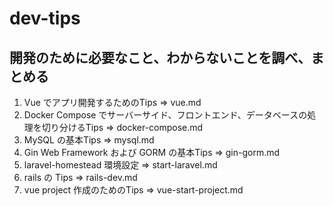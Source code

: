 # dev-tips

## 開発のために必要なこと、わからないことを調べ、まとめる

1. Vue でアプリ開発するためのTips => vue.md
2. Docker Compose でサーバーサイド、フロントエンド、データベースの処理を切り分けるTips => docker-compose.md
3. MySQL の基本Tips => mysql.md
4. Gin Web Framework および GORM の基本Tips => gin-gorm.md
5. laravel-homestead 環境設定 => start-laravel.md
6. rails の Tips => rails-dev.md
7. vue project 作成のためのTips => vue-start-project.md
